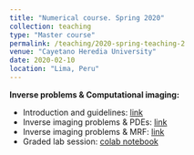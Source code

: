 ```yaml
---
title: "Numerical course. Spring 2020"
collection: teaching
type: "Master course"
permalink: /teaching/2020-spring-teaching-2
venue: "Cayetano Heredia University"
date: 2020-02-10
location: "Lima, Peru"
---
```


**Inverse problems & Computational imaging:**  
- Introduction and guidelines: <a href="https://rfablet.github.io/files/courseInvImaging2020.pdf">link</a>
- Inverse imaging problems & PDEs: <a href="https://rfablet.github.io/files/coursePDEImaging2020.pdf">link</a>
- Inverse imaging problems & MRF: <a href="https://rfablet.github.io/files/courseMRFImaging2020.pdf">link</a>
- Graded lab session: <a href="https://colab.research.google.com/drive/1jqm2iRMqD1qVyZZA5FTWoXBNXPQdep24">colab notebook</a>
